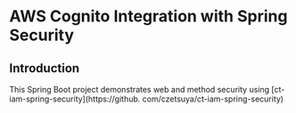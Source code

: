 # AWS Cognito Integration with Spring Security

## Introduction

This Spring Boot project demonstrates web and method security using [ct-iam-spring-security](https://github.
com/czetsuya/ct-iam-spring-security)

